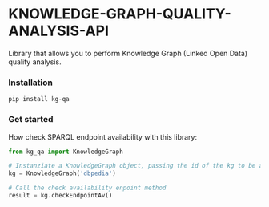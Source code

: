 # KNOWLEDGE-GRAPH-QUALITY-ANALYSIS-API
Library that allows you to perform Knowledge Graph (Linked Open Data) quality analysis.

### Installation
```
pip install kg-qa
```

### Get started 
How check SPARQL endpoint availability with this library:
```Python
from kg_qa import KnowledgeGraph

# Instanziate a KnowledgeGraph object, passing the id of the kg to be analyzed
kg = KnowledgeGraph('dbpedia')

# Call the check availability enpoint method
result = kg.checkEndpointAv()
```